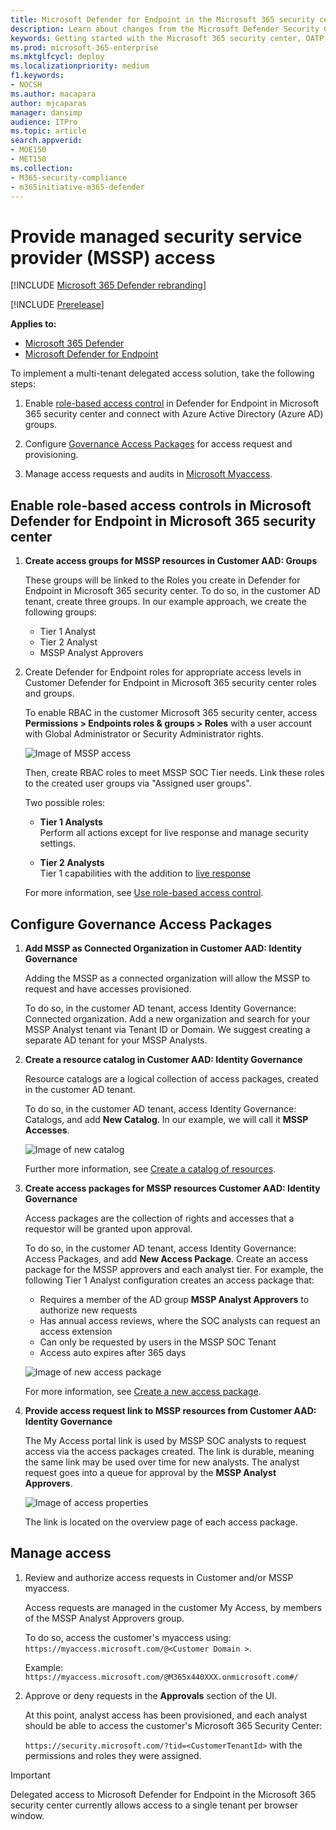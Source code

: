```yaml
---
title: Microsoft Defender for Endpoint in the Microsoft 365 security center
description: Learn about changes from the Microsoft Defender Security Center to the Microsoft 365 security center
keywords: Getting started with the Microsoft 365 security center, OATP, MDATP, MDO, MDE, single pane of glass, converged portal, security portal, defender security portal
ms.prod: microsoft-365-enterprise
ms.mktglfcycl: deploy
ms.localizationpriority: medium
f1.keywords:
- NOCSH
ms.author: macapara
author: mjcaparas
manager: dansimp
audience: ITPro
ms.topic: article
search.appverid: 
- MOE150
- MET150
ms.collection: 
- M365-security-compliance 
- m365initiative-m365-defender 
---
```


# Provide managed security service provider (MSSP) access 

[!INCLUDE [Microsoft 365 Defender rebranding](../includes/microsoft-defender.md)]

[!INCLUDE [Prerelease](../includes/prerelease.md)]

**Applies to:**

- [Microsoft 365 Defender](https://go.microsoft.com/fwlink/?linkid=2118804)
- [Microsoft Defender for Endpoint](https://go.microsoft.com/fwlink/p/?linkid=2146631)

To implement a multi-tenant delegated access solution, take the following steps:

1. Enable [role-based access control](https://docs.microsoft.com/windows/security/threat-protection/microsoft-defender-atp/rbac) in Defender for Endpoint in Microsoft 365 security center and connect with Azure Active Directory (Azure AD) groups.

2. Configure [Governance Access Packages](https://docs.microsoft.com/azure/active-directory/governance/identity-governance-overview) for access request and provisioning.

3. Manage access requests and audits in [Microsoft Myaccess](https://docs.microsoft.com/azure/active-directory/governance/entitlement-management-request-approve).

## Enable role-based access controls in Microsoft Defender for Endpoint in Microsoft 365 security center

1. **Create access groups for MSSP resources in Customer AAD: Groups**

    These groups will be linked to the Roles you create in Defender for Endpoint in Microsoft 365 security center. To do so, in the customer AD tenant, create three groups. In our example approach, we create the following groups:

    - Tier 1 Analyst 
    - Tier 2 Analyst 
    - MSSP Analyst Approvers  


2. Create Defender for Endpoint roles for appropriate access levels in Customer Defender for Endpoint in Microsoft 365 security center roles and groups.

    To enable RBAC in the customer Microsoft 365 security center, access **Permissions >  Endpoints roles & groups > Roles** with a user account with Global Administrator or Security Administrator rights.

    ![Image of MSSP access](../../media/mssp-access.png)

    Then, create RBAC roles to meet MSSP SOC Tier needs. Link these roles to the created user groups via "Assigned user groups".

    Two possible roles:

    - **Tier 1 Analysts** <br>
      Perform all actions except for live response and manage security settings.

    - **Tier 2 Analysts** <br>
      Tier 1 capabilities with the addition to [live response](https://docs.microsoft.com/windows/security/threat-protection/microsoft-defender-atp/live-response)

    For more information, see [Use role-based access control](https://docs.microsoft.com/windows/security/threat-protection/microsoft-defender-atp/rbac).



## Configure Governance Access Packages

1.	**Add MSSP as Connected Organization in Customer AAD: Identity Governance**
    
    Adding the MSSP as a connected organization will allow the MSSP to request and have accesses provisioned. 

    To do so, in the customer AD tenant, access Identity Governance: Connected organization. Add a new organization and search for your MSSP Analyst tenant via Tenant ID or Domain. We suggest creating a separate AD tenant for your MSSP Analysts.

2. **Create a resource catalog in Customer AAD: Identity Governance**

    Resource catalogs are a logical collection of access packages, created in the customer AD tenant.

    To do so, in the customer AD tenant,  access Identity Governance: Catalogs, and add **New Catalog**. In our example, we will call it **MSSP Accesses**. 

    ![Image of new catalog](../../media/goverance-catalog.png)

    Further more information, see [Create a catalog of resources](https://docs.microsoft.com/azure/active-directory/governance/entitlement-management-catalog-create).


3. **Create access packages for MSSP resources Customer AAD: Identity Governance**

    Access packages are the collection of rights and accesses that a requestor will be granted upon approval. 

    To do so, in the customer AD tenant, access Identity Governance: Access Packages, and add **New Access Package**. Create an access package for the MSSP approvers and each analyst tier. For example, the following Tier 1 Analyst configuration creates an access package that:

    - Requires a member of the AD group **MSSP Analyst Approvers** to authorize new requests
    - Has annual access reviews, where the SOC analysts can request an access extension
    - Can only be requested by users in the MSSP SOC Tenant
    - Access auto expires after 365 days

    ![Image of new access package](../../media/new-access-package.png)

    For more information, see [Create a new access package](https://docs.microsoft.com/azure/active-directory/governance/entitlement-management-access-package-create).


4. **Provide access request link to MSSP resources from Customer AAD: Identity Governance**

    The My Access portal link is used by MSSP SOC analysts to request access via the access packages created. The link is durable, meaning the same link may be used over time for new analysts. The analyst request goes into a queue for approval by the **MSSP Analyst Approvers**.


    ![Image of access properties](../../media/access-properties.png)

    The link is located on the overview page of each access package.

## Manage access 

1. Review and authorize access requests in Customer and/or MSSP myaccess.

    Access requests are managed in the customer My Access, by members of the MSSP Analyst Approvers group.

    To do so, access the customer's myaccess using: 
    `https://myaccess.microsoft.com/@<Customer Domain >`. 

    Example:  `https://myaccess.microsoft.com/@M365x440XXX.onmicrosoft.com#/`   
2. Approve or deny requests in the **Approvals** section of the UI.

     At this point, analyst access has been provisioned, and each analyst should be able to access the customer's Microsoft 365 Security Center: 

    `https://security.microsoft.com/?tid=<CustomerTenantId>` with the permissions and roles they were assigned.

> [!IMPORTANT]
> Delegated access to Microsoft Defender for Endpoint in the Microsoft 365 security center currently allows access to a single tenant per browser window. 